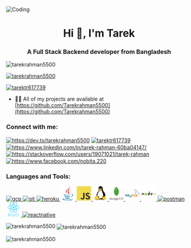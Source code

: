 <img align="center" alt="Coding" width="800" src="https://wallpapercave.com/wp/wp9822608.jpg">

<h1 align="center">Hi 👋, I'm Tarek</h1>
<h3 align="center">A Full Stack Backend developer from Bangladesh</h3>

<p align="left"> <img src="https://komarev.com/ghpvc/?username=tarekrahman5500&label=Profile%20views&color=0e75b6&style=flat" alt="tarekrahman5500" /> </p>

<p align="left"> <a href="https://github.com/ryo-ma/github-profile-trophy"><img src="https://github-profile-trophy.vercel.app/?username=tarekrahman5500" alt="tarekrahman5500" /></a> </p>

<p align="left"> <a href="https://twitter.com/tarektr617739" target="blank"><img src="https://img.shields.io/twitter/follow/tarektr617739?logo=twitter&style=for-the-badge" alt="tarektr617739" /></a> </p>

- 👨‍💻 All of my projects are available at [https://github.com/Tarekrahman5500](https://github.com/Tarekrahman5500)

<h3 align="left">Connect with me:</h3>
<p align="left">
<a href="https://dev.to/https://dev.to/tarekrahman5500" target="blank"><img align="center" src="https://raw.githubusercontent.com/rahuldkjain/github-profile-readme-generator/master/src/images/icons/Social/devto.svg" alt="https://dev.to/tarekrahman5500" height="30" width="40" /></a>
<a href="https://twitter.com/tarektr617739" target="blank"><img align="center" src="https://raw.githubusercontent.com/rahuldkjain/github-profile-readme-generator/master/src/images/icons/Social/twitter.svg" alt="tarektr617739" height="30" width="40" /></a>
<a href="https://linkedin.com/in/https://www.linkedin.com/in/tarek-rahman-60ba04147/" target="blank"><img align="center" src="https://raw.githubusercontent.com/rahuldkjain/github-profile-readme-generator/master/src/images/icons/Social/linked-in-alt.svg" alt="https://www.linkedin.com/in/tarek-rahman-60ba04147/" height="30" width="40" /></a>
<a href="https://stackoverflow.com/users/https://stackoverflow.com/users/19071021/tarek-rahman" target="blank"><img align="center" src="https://raw.githubusercontent.com/rahuldkjain/github-profile-readme-generator/master/src/images/icons/Social/stack-overflow.svg" alt="https://stackoverflow.com/users/19071021/tarek-rahman" height="30" width="40" /></a>
<a href="https://fb.com/https://www.facebook.com/nobita.220" target="blank"><img align="center" src="https://raw.githubusercontent.com/rahuldkjain/github-profile-readme-generator/master/src/images/icons/Social/facebook.svg" alt="https://www.facebook.com/nobita.220" height="30" width="40" /></a>
</p>

<h3 align="left">Languages and Tools:</h3>
<p align="left"> <a href="https://cloud.google.com" target="_blank" rel="noreferrer"> <img src="https://www.vectorlogo.zone/logos/google_cloud/google_cloud-icon.svg" alt="gcp" width="40" height="40"/> </a> <a href="https://git-scm.com/" target="_blank" rel="noreferrer"> <img src="https://www.vectorlogo.zone/logos/git-scm/git-scm-icon.svg" alt="git" width="40" height="40"/> </a> <a href="https://heroku.com" target="_blank" rel="noreferrer"> <img src="https://www.vectorlogo.zone/logos/heroku/heroku-icon.svg" alt="heroku" width="40" height="40"/> </a> <a href="https://www.java.com" target="_blank" rel="noreferrer"> <img src="https://raw.githubusercontent.com/devicons/devicon/master/icons/java/java-original.svg" alt="java" width="40" height="40"/> </a> <a href="https://developer.mozilla.org/en-US/docs/Web/JavaScript" target="_blank" rel="noreferrer"> <img src="https://raw.githubusercontent.com/devicons/devicon/master/icons/javascript/javascript-original.svg" alt="javascript" width="40" height="40"/> </a> <a href="https://www.linux.org/" target="_blank" rel="noreferrer"> <img src="https://raw.githubusercontent.com/devicons/devicon/master/icons/linux/linux-original.svg" alt="linux" width="40" height="40"/> </a> <a href="https://www.mongodb.com/" target="_blank" rel="noreferrer"> <img src="https://raw.githubusercontent.com/devicons/devicon/master/icons/mongodb/mongodb-original-wordmark.svg" alt="mongodb" width="40" height="40"/> </a> <a href="https://www.mysql.com/" target="_blank" rel="noreferrer"> <img src="https://raw.githubusercontent.com/devicons/devicon/master/icons/mysql/mysql-original-wordmark.svg" alt="mysql" width="40" height="40"/> </a> <a href="https://nodejs.org" target="_blank" rel="noreferrer"> <img src="https://raw.githubusercontent.com/devicons/devicon/master/icons/nodejs/nodejs-original-wordmark.svg" alt="nodejs" width="40" height="40"/> </a> <a href="https://postman.com" target="_blank" rel="noreferrer"> <img src="https://www.vectorlogo.zone/logos/getpostman/getpostman-icon.svg" alt="postman" width="40" height="40"/> </a> <a href="https://reactjs.org/" target="_blank" rel="noreferrer"> <img src="https://raw.githubusercontent.com/devicons/devicon/master/icons/react/react-original-wordmark.svg" alt="react" width="40" height="40"/> </a> <a href="https://reactnative.dev/" target="_blank" rel="noreferrer"> <img src="https://reactnative.dev/img/header_logo.svg" alt="reactnative" width="40" height="40"/> </a> </p>

<p><img align="left" src="https://github-readme-stats.vercel.app/api/top-langs?username=tarekrahman5500&show_icons=true&locale=en&layout=compact" alt="tarekrahman5500" /></p>

<p>&nbsp;<img align="center" src="https://github-readme-stats.vercel.app/api?username=tarekrahman5500&show_icons=true&locale=en" alt="tarekrahman5500" /></p>

<p><img align="center" src="https://github-readme-streak-stats.herokuapp.com/?user=tarekrahman5500&" alt="tarekrahman5500" /></p>

